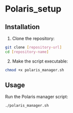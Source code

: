 # Polaris_setup

## Installation

1. Clone the repository:
```bash
git clone [repository-url]
cd [repository-name]
```

2. Make the script executable:
```bash
chmod +x polaris_manager.sh
```

## Usage

Run the Polaris manager script:
```bash
./polaris_manager.sh
```
